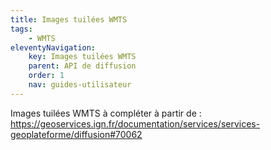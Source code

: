 ```yaml
---
title: Images tuilées WMTS
tags:
    - WMTS
eleventyNavigation:
    key: Images tuilées WMTS
    parent: API de diffusion
    order: 1
    nav: guides-utilisateur
---
```


Images tuilées WMTS à compléter à partir de : https://geoservices.ign.fr/documentation/services/services-geoplateforme/diffusion#70062
